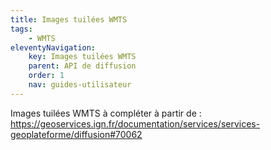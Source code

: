 ```yaml
---
title: Images tuilées WMTS
tags:
    - WMTS
eleventyNavigation:
    key: Images tuilées WMTS
    parent: API de diffusion
    order: 1
    nav: guides-utilisateur
---
```


Images tuilées WMTS à compléter à partir de : https://geoservices.ign.fr/documentation/services/services-geoplateforme/diffusion#70062
